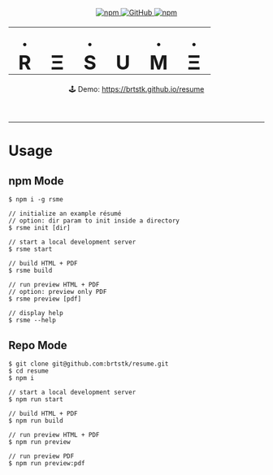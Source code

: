 <p align="center">
  <a aria-label="NPM version" href="https://www.npmjs.com/package/rsme">
    <img alt="npm" src="https://img.shields.io/npm/v/rsme?color=005AB2&style=flat-square">
  </a>
  <a aria-label="License" href="https://github.com/brtstk/resume/blob/master/LICENSE">
    <img alt="GitHub" src="https://img.shields.io/github/license/brtstk/resume?color=005AB2&style=flat-square">
  </a>
  <a aria-label="NPM downloads" href="https://www.npmjs.com/package/rsme">
    <img alt="npm" src="https://img.shields.io/npm/dt/rsme?color=005AB2&style=flat-square">
  </a>
</p>

<div align="center">
  <style>
    table.logo, .logo tr, .logo td {
      border: 0!important;
      font-weight: bold;
      text-align: center;
      padding-top: 0;
      padding-bottom: 0;
      font-size: 1.4em;
    }
  </style>
  <table class="logo">
    <tr>
      <td>.</td>
      <td></td>
      <td>.</td>
      <td></td>
      <td>.</td>
      <td>.</td>
    </tr>
    <tr>
      <td>R</td>
      <td>Ξ</td>
      <td>S</td>
      <td>U</td>
      <td>M</td>
      <td>Ξ</td>
    </tr>
  </table>
</div>

<p align="center" style="margin-bottom: 50px">
    🕹 Demo: <a href="https://brtstk.github.io/resume">https://brtstk.github.io/resume</a>
</p>

---

# Usage

## npm Mode

```
$ npm i -g rsme

// initialize an example résumé
// option: dir param to init inside a directory
$ rsme init [dir]

// start a local development server
$ rsme start

// build HTML + PDF
$ rsme build

// run preview HTML + PDF
// option: preview only PDF
$ rsme preview [pdf]

// display help
$ rsme --help
```

## Repo Mode

```
$ git clone git@github.com:brtstk/resume.git
$ cd resume
$ npm i

// start a local development server
$ npm run start

// build HTML + PDF
$ npm run build

// run preview HTML + PDF
$ npm run preview

// run preview PDF
$ npm run preview:pdf
```
